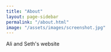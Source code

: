 ```yaml
---
title: "About"
layout: page-sidebar
permalink: "/about.html"
image: "/assets/images/screenshot.jpg"
---
```

Ali and Seth's website
